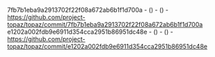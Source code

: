 7fb7b1eba9a2913702f22f08a672ab6b1f1d700a -  () -  () - https://github.com/project-topaz/topaz/commit/7fb7b1eba9a2913702f22f08a672ab6b1f1d700a
e1202a002fdb9e6911d354cca2951b86951dc48e -  () -  () - https://github.com/project-topaz/topaz/commit/e1202a002fdb9e6911d354cca2951b86951dc48e
